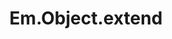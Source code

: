 ---
title: Em.Object.extend
template: topic.jade
tags: [ object ]
description: create a new class that is a descendant of Ember.Object
arguments:
    mixins:
        required: false
        description: single instance or an array of instances of Em.Mixin to be used when creating instances of this class
    "{}":
        required: false
        description: object hash of properties to be used as instance variables and methods by instances of this class
        open: true
---